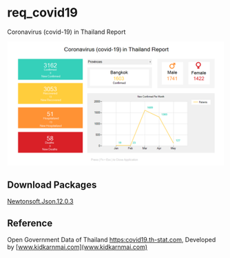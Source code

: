 # req_covid19
Coronavirus (covid-19) in Thailand Report

![title](img/img-rep-covid.png)

## Download Packages
[Newtonsoft.Json.12.0.3](https://www.nuget.org/packages/Newtonsoft.Json/)

## Reference
Open Government Data of Thailand [https:covid19.th-stat.com](https:covid19.th-stat.com), Developed by [www.kidkarnmai.com](www.kidkarnmai.com)


